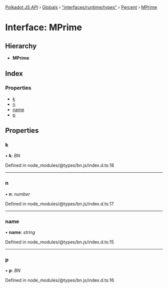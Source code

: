 [Polkadot JS API](../README.md) › [Globals](../globals.md) › ["interfaces/runtime/types"](../modules/_interfaces_runtime_types_.md) › [Percent](_interfaces_runtime_types_.percent.md) › [MPrime](_interfaces_runtime_types_.percent.mprime.md)

# Interface: MPrime

## Hierarchy

* **MPrime**

## Index

### Properties

* [k](_interfaces_runtime_types_.percent.mprime.md#k)
* [n](_interfaces_runtime_types_.percent.mprime.md#n)
* [name](_interfaces_runtime_types_.percent.mprime.md#name)
* [p](_interfaces_runtime_types_.percent.mprime.md#p)

## Properties

###  k

• **k**: *BN*

Defined in node_modules/@types/bn.js/index.d.ts:18

___

###  n

• **n**: *number*

Defined in node_modules/@types/bn.js/index.d.ts:17

___

###  name

• **name**: *string*

Defined in node_modules/@types/bn.js/index.d.ts:15

___

###  p

• **p**: *BN*

Defined in node_modules/@types/bn.js/index.d.ts:16
